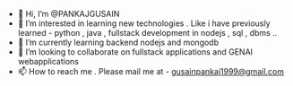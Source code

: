 - 👋 Hi, I’m @PANKAJGUSAIN
- 👀 I’m interested in learning new technologies . Like i have previously learned - python , java , fullstack development in nodejs , sql , dbms ..
- 🌱 I’m currently learning backend nodejs and mongodb
- 💞️ I’m looking to collaborate on fullstack applications and GENAI webapplications
- 📫 How to reach me . Please mail me at - gusainpankaj1999@gmail.com

<!---
PANKAJGUSAIN/PANKAJGUSAIN is a ✨ special ✨ repository because its `README.md` (this file) appears on your GitHub profile.
You can click the Preview link to take a look at your changes.
--->

